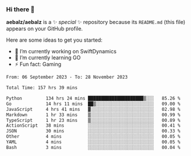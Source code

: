 ### Hi there 👋

**aebalz/aebalz** is a ✨ _special_ ✨ repository because its `README.md` (this file) appears on your GitHub profile.

Here are some ideas to get you started:

- 🔭 I’m currently working on SwiftDynamics
- 🌱 I’m currently learning GO
-  ⚡ Fun fact: Gaming
  
  <!--
- 👯 I’m looking to collaborate on ...
- 🤔 I’m looking for help with ...
- 💬 Ask me about ...
- 📫 How to reach me: ...
- 😄 Pronouns: ...
-->

<!--START_SECTION:waka-->

```txt
From: 06 September 2023 - To: 28 November 2023

Total Time: 157 hrs 39 mins

Python         134 hrs 24 mins █████████████████████▒░░░   85.26 %
Go             14 hrs 11 mins  ██▒░░░░░░░░░░░░░░░░░░░░░░   09.00 %
JavaScript     4 hrs 41 mins   ▓░░░░░░░░░░░░░░░░░░░░░░░░   02.98 %
Markdown       1 hr 33 mins    ▒░░░░░░░░░░░░░░░░░░░░░░░░   00.99 %
TypeScript     1 hr 23 mins    ▒░░░░░░░░░░░░░░░░░░░░░░░░   00.89 %
ActionScript   38 mins         ░░░░░░░░░░░░░░░░░░░░░░░░░   00.41 %
JSON           30 mins         ░░░░░░░░░░░░░░░░░░░░░░░░░   00.33 %
Other          4 mins          ░░░░░░░░░░░░░░░░░░░░░░░░░   00.05 %
YAML           4 mins          ░░░░░░░░░░░░░░░░░░░░░░░░░   00.05 %
Bash           3 mins          ░░░░░░░░░░░░░░░░░░░░░░░░░   00.04 %
```

<!--END_SECTION:waka-->
